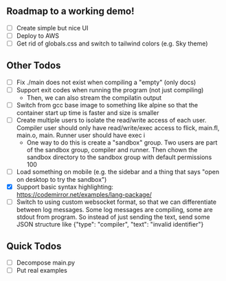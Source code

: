 ## Roadmap to a working demo!

- [ ] Create simple but nice UI
- [ ] Deploy to AWS
- [ ] Get rid of globals.css and switch to tailwind colors (e.g. Sky theme)

## Other Todos

- [ ] Fix ./main does not exist when compiling a "empty" (only docs)
- [ ] Support exit codes when running the program (not just compiling)
  - Then, we can also stream the compilatin output
- [ ] Switch from gcc base image to something like alpine so that the container start up time is faster and size is smaller
- [ ] Create multiple users to isolate the read/write access of each user. Compiler user should only have read/write/exec access to flick, main.fl, main.o, main. Runner user should have exec i
  - One way to do this is create a "sandbox" group. Two users are part of the sandbox group, compiler and runner. Then chown the sandbox directory to the sandbox group with default permissions 100
- [ ] Load something on mobile (e.g. the sidebar and a thing that says "open on desktop to try the sandbox")
- [x] Support basic syntax highlighting: https://codemirror.net/examples/lang-package/
- [ ] Switch to using custom websocket format, so that we can differentiate between log messages. Some log messages are compiling, some are stdout from program. So instead of just sending the text, send some JSON structure like {"type": "compiler", "text": "invalid identifier"}

## Quick Todos

- [ ] Decompose main.py
- [ ] Put real examples